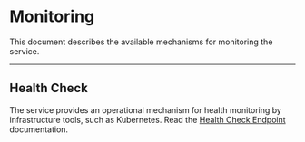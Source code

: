 # Monitoring

This document describes the available mechanisms for monitoring the service.

---

## Health Check

The service provides an operational mechanism for health monitoring by infrastructure tools, such as Kubernetes. Read
the [Health Check Endpoint](../api/health-check.md) documentation.
